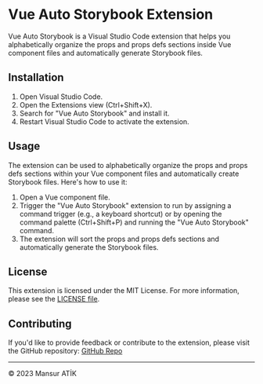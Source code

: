 # Vue Auto Storybook Extension

Vue Auto Storybook is a Visual Studio Code extension that helps you alphabetically organize the props and props defs sections inside Vue component files and automatically generate Storybook files.

## Installation

1. Open Visual Studio Code.
2. Open the Extensions view (Ctrl+Shift+X).
3. Search for "Vue Auto Storybook" and install it.
4. Restart Visual Studio Code to activate the extension.

## Usage

The extension can be used to alphabetically organize the props and props defs sections within your Vue component files and automatically create Storybook files. Here's how to use it:

1. Open a Vue component file.
2. Trigger the "Vue Auto Storybook" extension to run by assigning a command trigger (e.g., a keyboard shortcut) or by opening the command palette (Ctrl+Shift+P) and running the "Vue Auto Storybook" command.
3. The extension will sort the props and props defs sections and automatically generate the Storybook files.

## License

This extension is licensed under the MIT License. For more information, please see the [LICENSE file](LICENSE).

## Contributing

If you'd like to provide feedback or contribute to the extension, please visit the GitHub repository: [GitHub Repo](https://github.com/user/extension-repo)

---

© 2023 Mansur ATİK